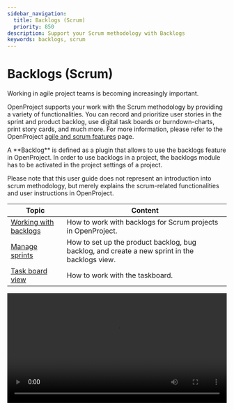 ```yaml
---
sidebar_navigation:
  title: Backlogs (Scrum)
  priority: 850
description: Support your Scrum methodology with Backlogs
keywords: backlogs, scrum
---
```


# Backlogs (Scrum)

Working in agile project teams is becoming increasingly important.

OpenProject supports your work with the Scrum methodology by providing a variety of functionalities. You can record and prioritize user stories in the sprint and product backlog, use digital task boards or burndown-charts, print story cards, and much more. For more information, please refer to the OpenProject [agile and scrum features](https://www.openproject.org/collaboration-software-features/agile-project-management/) page.

<div class="glossary">
A **Backlog** is defined as a plugin that allows to use the backlogs feature in OpenProject. In order to use backlogs in a project, the backlogs module has to be activated in the project settings of a project.
</div>


Please note that this user guide does not represent an introduction into scrum methodology, but merely explains the scrum-related functionalities and user instructions in OpenProject.

| Topic                                       | Content                                                      |
| ------------------------------------------- | ------------------------------------------------------------ |
| [Working with backlogs](work-with-backlogs) | How to work with backlogs for Scrum projects in OpenProject. |
| [Manage sprints](manage-sprints)            | How to set up the product backlog, bug backlog, and create a new sprint in the backlogs view. |
| [Task board view](taskboard)                | How to work with the taskboard.                              |

<video src="https://openproject-docs.s3.eu-central-1.amazonaws.com/videos/OpenProject-Agile-and-Scrum-Backlogs.mp4" type="video/mp4" controls="" style="width:100%"></video>
